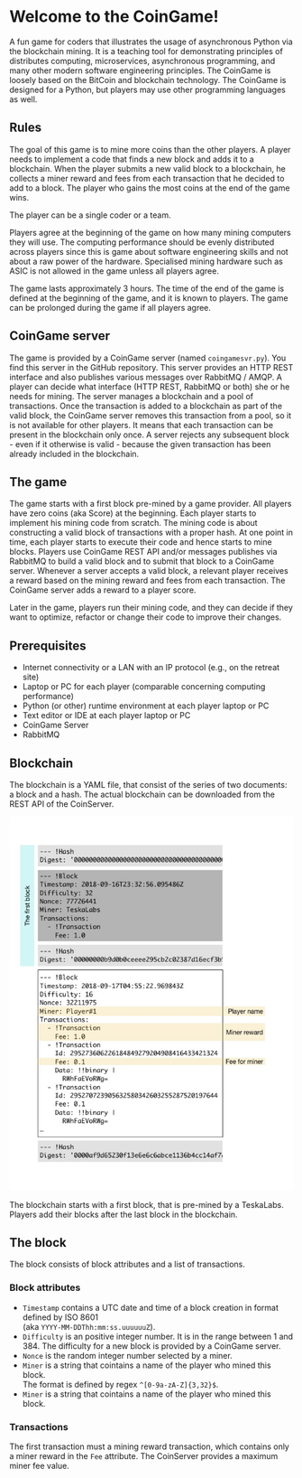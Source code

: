 # Welcome to the CoinGame!

A fun game for coders that illustrates the usage of asynchronous Python via the blockchain mining.
It is a teaching tool for demonstrating principles of distributes computing, microservices, asynchronous programming, and many other modern software engineering principles.
The CoinGame is loosely based on the BitCoin and blockchain technology.
The CoinGame is designed for a Python, but players may use other programming languages as well.

## Rules

The goal of this game is to mine more coins than the other players.
A player needs to implement a code that finds a new block and adds it to a blockchain.
When the player submits a new valid block to a blockchain, he collects a miner reward and fees from each transaction that he decided to add to a block.
The player who gains the most coins at the end of the game wins.

The player can be a single coder or a team.

Players agree at the beginning of the game on how many mining computers they will use.
The computing performance should be evenly distributed across players since this is game about software engineering skills and not about a raw power of the hardware.
Specialised mining hardware such as ASIC is not allowed in the game unless all players agree.

The game lasts approximately 3 hours.
The time of the end of the game is defined at the beginning of the game, and it is known to players.
The game can be prolonged during the game if all players agree.

## CoinGame server

The game is provided by a CoinGame server (named `coingamesvr.py`).
You find this server in the GitHub repository.
This server provides an HTTP REST interface and also publishes various messages over RabbitMQ / AMQP. 
A player can decide what interface (HTTP REST, RabbitMQ or both) she or he needs for mining.
The server manages a blockchain and a pool of transactions.
Once the transaction is added to a blockchain as part of the valid block, the CoinGame server removes this transaction from a pool, so it is not available for other players.
It means that each transaction can be present in the blockchain only once.
A server rejects any subsequent block - even if it otherwise is valid - because the given transaction has been already included in the blockchain.

## The game

The game starts with a first block pre-mined by a game provider.
All players have zero coins (aka Score) at the beginning.
Each player starts to implement his mining code from scratch.
The mining code is about constructing a valid block of transactions with a proper hash.
At one point in time, each player starts to execute their code and hence starts to mine blocks.
Players use CoinGame REST API and/or messages publishes via RabbitMQ to build a valid block and to submit that block to a CoinGame server.
Whenever a server accepts a valid block, a relevant player receives a reward based on the mining reward and fees from each transaction.
The CoinGame server adds a reward to a player score.

Later in the game, players run their mining code, and they can decide if they want to optimize, refactor or change their code to improve their changes.

## Prerequisites

 * Internet connectivity or a LAN with an IP protocol (e.g., on the retreat site)
 * Laptop or PC for each player (comparable concerning computing performance)
 * Python (or other) runtime environment at each player laptop or PC
 * Text editor or IDE at each player laptop or PC
 * CoinGame Server
 * RabbitMQ 

## Blockchain

The blockchain is a YAML file, that consist of the series of two documents: a block and a hash.
The actual blockchain can be downloaded from the REST API of the CoinServer.

![Blockchain diagram](https://raw.githubusercontent.com/TeskaLabs/coingame/master/docs/blockchain.jpg)

The blockchain starts with a first block, that is pre-mined by a TeskaLabs.
Players add their blocks after the last block in the blockchain.

## The block

The block consists of block attributes and a list of transactions.

### Block attributes

 * `Timestamp` contains a UTC date and time of a block creation in format defined by ISO 8601  
    (aka `YYYY-MM-DDThh:mm:ss.uuuuuuZ`).
 * `Difficulty` is an positive integer number.
    It is in the range between 1 and 384.
    The difficulty for a new block is provided by a CoinGame server.
 * `Nonce` is the random integer number selected by a miner.
 * `Miner` is a string that cointains a name of the player who mined this block.  
    The format is defined by regex `^[0-9a-zA-Z]{3,32}$`.
 * `Miner` is a string that cointains a name of the player who mined this block.  

### Transactions

The first transaction must a mining reward transaction, which contains only a miner reward in the `Fee` attribute.
The CoinServer provides a maximum miner fee value.

